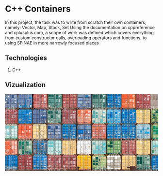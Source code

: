 # C++ Containers

In this project, the task was to write from scratch their own containers, namely: Vector, Map, Stack, Set
Using the documentation on cppreference and cplusplus.com, a scope of work was defined which covers everything from custom constructor calls, overloading operators and functions, to using SFINAE in more narrowly focused places

## Technologies

1. C++

## Vizualization

  <img src="./screen/container.jpeg" width="600" alt="container">
